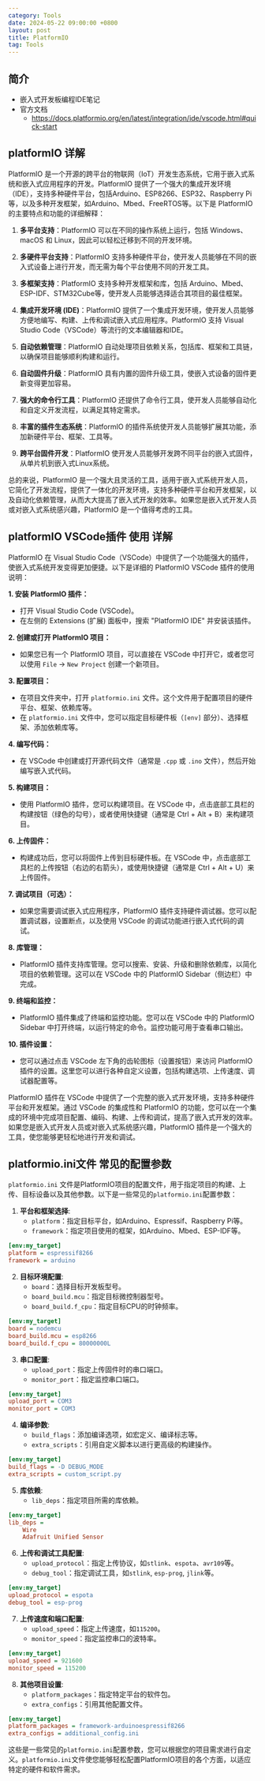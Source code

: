 ```yaml
---
category: Tools
date: 2024-05-22 09:00:00 +0800
layout: post
title: PlatformIO
tag: Tools
---
```

## 简介

+ 嵌入式开发板编程IDE笔记
+ 官方文档
  + https://docs.platformio.org/en/latest/integration/ide/vscode.html#quick-start

## platformIO 详解

PlatformIO 是一个开源的跨平台的物联网（IoT）开发生态系统，它用于嵌入式系统和嵌入式应用程序的开发。PlatformIO 提供了一个强大的集成开发环境（IDE），支持多种硬件平台，包括Arduino、ESP8266、ESP32、Raspberry Pi等，以及多种开发框架，如Arduino、Mbed、FreeRTOS等。以下是 PlatformIO 的主要特点和功能的详细解释：

1. **多平台支持**：PlatformIO 可以在不同的操作系统上运行，包括 Windows、macOS 和 Linux，因此可以轻松迁移到不同的开发环境。

2. **多硬件平台支持**：PlatformIO 支持多种硬件平台，使开发人员能够在不同的嵌入式设备上进行开发，而无需为每个平台使用不同的开发工具。

3. **多框架支持**：PlatformIO 支持多种开发框架和库，包括 Arduino、Mbed、ESP-IDF、STM32Cube等，使开发人员能够选择适合其项目的最佳框架。

4. **集成开发环境 (IDE)**：PlatformIO 提供了一个集成开发环境，使开发人员能够方便地编写、构建、上传和调试嵌入式应用程序。PlatformIO 支持 Visual Studio Code（VSCode）等流行的文本编辑器和IDE。

5. **自动依赖管理**：PlatformIO 自动处理项目依赖关系，包括库、框架和工具链，以确保项目能够顺利构建和运行。

6. **自动固件升级**：PlatformIO 具有内置的固件升级工具，使嵌入式设备的固件更新变得更加容易。

7. **强大的命令行工具**：PlatformIO 还提供了命令行工具，使开发人员能够自动化和自定义开发流程，以满足其特定需求。

8. **丰富的插件生态系统**：PlatformIO 的插件系统使开发人员能够扩展其功能，添加新硬件平台、框架、工具等。

9. **跨平台固件开发**：PlatformIO 使开发人员能够开发跨不同平台的嵌入式固件，从单片机到嵌入式Linux系统。

总的来说，PlatformIO 是一个强大且灵活的工具，适用于嵌入式系统开发人员，它简化了开发流程，提供了一体化的开发环境，支持多种硬件平台和开发框架，以及自动化依赖管理，从而大大提高了嵌入式开发的效率。如果您是嵌入式开发人员或对嵌入式系统感兴趣，PlatformIO 是一个值得考虑的工具。

## platformIO VSCode插件 使用 详解

PlatformIO 在 Visual Studio Code（VSCode）中提供了一个功能强大的插件，使嵌入式系统开发变得更加便捷。以下是详细的 PlatformIO VSCode 插件的使用说明：

**1. 安装 PlatformIO 插件：**
   - 打开 Visual Studio Code (VSCode)。
   - 在左侧的 Extensions (扩展) 面板中，搜索 "PlatformIO IDE" 并安装该插件。

**2. 创建或打开 PlatformIO 项目：**
   - 如果您已有一个 PlatformIO 项目，可以直接在 VSCode 中打开它，或者您可以使用 `File` -> `New Project` 创建一个新项目。
   
**3. 配置项目：**
   - 在项目文件夹中，打开 `platformio.ini` 文件。这个文件用于配置项目的硬件平台、框架、依赖库等。
   - 在 `platformio.ini` 文件中，您可以指定目标硬件板（`[env]` 部分）、选择框架、添加依赖库等。

**4. 编写代码：**
   - 在 VSCode 中创建或打开源代码文件（通常是 `.cpp` 或 `.ino` 文件），然后开始编写嵌入式代码。

**5. 构建项目：**
   - 使用 PlatformIO 插件，您可以构建项目。在 VSCode 中，点击底部工具栏的构建按钮（绿色的勾号），或者使用快捷键（通常是 Ctrl + Alt + B）来构建项目。

**6. 上传固件：**
   - 构建成功后，您可以将固件上传到目标硬件板。在 VSCode 中，点击底部工具栏的上传按钮（右边的右箭头），或使用快捷键（通常是 Ctrl + Alt + U）来上传固件。

**7. 调试项目（可选）：**
   - 如果您需要调试嵌入式应用程序，PlatformIO 插件支持硬件调试器。您可以配置调试器，设置断点，以及使用 VSCode 的调试功能进行嵌入式代码的调试。

**8. 库管理：**
   - PlatformIO 插件支持库管理。您可以搜索、安装、升级和删除依赖库，以简化项目的依赖管理。这可以在 VSCode 中的 PlatformIO Sidebar（侧边栏）中完成。

**9. 终端和监控：**
   - PlatformIO 插件集成了终端和监控功能。您可以在 VSCode 中的 PlatformIO Sidebar 中打开终端，以运行特定的命令。监控功能可用于查看串口输出。

**10. 插件设置：**
   - 您可以通过点击 VSCode 左下角的齿轮图标（设置按钮）来访问 PlatformIO 插件的设置。这里您可以进行各种自定义设置，包括构建选项、上传速度、调试器配置等。

PlatformIO 插件在 VSCode 中提供了一个完整的嵌入式开发环境，支持多种硬件平台和开发框架。通过 VSCode 的集成性和 PlatformIO 的功能，您可以在一个集成的环境中完成项目配置、编码、构建、上传和调试，提高了嵌入式开发的效率。如果您是嵌入式开发人员或对嵌入式系统感兴趣，PlatformIO 插件是一个强大的工具，使您能够更轻松地进行开发和调试。

## platformio.ini文件 常见的配置参数

`platformio.ini` 文件是PlatformIO项目的配置文件，用于指定项目的构建、上传、目标设备以及其他参数。以下是一些常见的`platformio.ini`配置参数：

1. **平台和框架选择**:
   - `platform`：指定目标平台，如Arduino、Espressif、Raspberry Pi等。
   - `framework`：指定项目使用的框架，如Arduino、Mbed、ESP-IDF等。

```ini
[env:my_target]
platform = espressif8266
framework = arduino
```

2. **目标环境配置**:
   - `board`：选择目标开发板型号。
   - `board_build.mcu`：指定目标微控制器型号。
   - `board_build.f_cpu`：指定目标CPU的时钟频率。

```ini
[env:my_target]
board = nodemcu
board_build.mcu = esp8266
board_build.f_cpu = 80000000L
```

3. **串口配置**:
   - `upload_port`：指定上传固件时的串口端口。
   - `monitor_port`：指定监控串口端口。

```ini
[env:my_target]
upload_port = COM3
monitor_port = COM3
```

4. **编译参数**:
   - `build_flags`：添加编译选项，如宏定义、编译标志等。
   - `extra_scripts`：引用自定义脚本以进行更高级的构建操作。

```ini
[env:my_target]
build_flags = -D DEBUG_MODE
extra_scripts = custom_script.py
```

5. **库依赖**:
   - `lib_deps`：指定项目所需的库依赖。

```ini
[env:my_target]
lib_deps =
    Wire
    Adafruit Unified Sensor
```

6. **上传和调试工具配置**:
   - `upload_protocol`：指定上传协议，如`stlink`、`espota`、`avr109`等。
   - `debug_tool`：指定调试工具，如`stlink`, `esp-prog`, `jlink`等。

```ini
[env:my_target]
upload_protocol = espota
debug_tool = esp-prog
```

7. **上传速度和端口配置**:
   - `upload_speed`：指定上传速度，如`115200`。
   - `monitor_speed`：指定监控串口的波特率。

```ini
[env:my_target]
upload_speed = 921600
monitor_speed = 115200
```

8. **其他项目设置**:
   - `platform_packages`：指定特定平台的软件包。
   - `extra_configs`：引用其他配置文件。

```ini
[env:my_target]
platform_packages = framework-arduinoespressif8266
extra_configs = additional_config.ini
```

这些是一些常见的`platformio.ini`配置参数，您可以根据您的项目需求进行自定义。`platformio.ini`文件使您能够轻松配置PlatformIO项目的各个方面，以适应特定的硬件和软件需求。